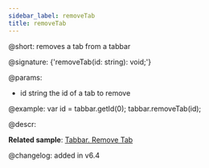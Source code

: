 ```yaml
---
sidebar_label: removeTab
title: removeTab
---          
```


@short: removes a tab from a tabbar

@signature: {'removeTab(id: string): void;'}

@params:
- id 		string 			the id of a tab to remove

@example:
var id = tabbar.getId(0);
tabbar.removeTab(id);

@descr:

**Related sample**: [Tabbar. Remove Tab](https://snippet.dhtmlx.com/z5vjj83y)

@changelog: added in v6.4

[comment]: # (@relatedapi: tabbar/api/tabbar_addtab_method.md)

[comment]: # (@related: tabbar/work_with_tabbar.md#addingremoving-tabs)
